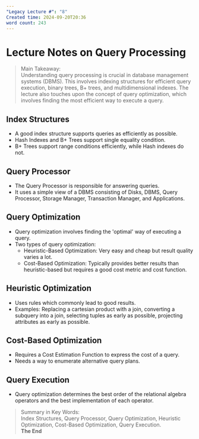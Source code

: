 ```yaml
---
"Legacy Lecture #": "8"
Created time: 2024-09-20T20:36
word count: 243
---
```

# Lecture Notes on Query Processing

> Main Takeaway:  
> Understanding query processing is crucial in database management systems (DBMS). This involves indexing structures for efficient query execution, binary trees, B+ trees, and multidimensional indexes. The lecture also touches upon the concept of query optimization, which involves finding the most efficient way to execute a query.  
## Index Structures
- A good index structure supports queries as efficiently as possible.
- Hash Indexes and B+ Trees support single equality condition.
- B+ Trees support range conditions efficiently, while Hash indexes do not.
## Query Processor
- The Query Processor is responsible for answering queries.
- It uses a simple view of a DBMS consisting of Disks, DBMS, Query Processor, Storage Manager, Transaction Manager, and Applications.
## Query Optimization
- Query optimization involves finding the 'optimal' way of executing a query.
- Two types of query optimization:
    - Heuristic-Based Optimization: Very easy and cheap but result quality varies a lot.
    - Cost-Based Optimization: Typically provides better results than heuristic-based but requires a good cost metric and cost function.
## Heuristic Optimization
- Uses rules which commonly lead to good results.
- Examples: Replacing a cartesian product with a join, converting a subquery into a join, selecting tuples as early as possible, projecting attributes as early as possible.
## Cost-Based Optimization
- Requires a Cost Estimation Function to express the cost of a query.
- Needs a way to enumerate alternative query plans.
## Query Execution
- Query optimization determines the best order of the relational algebra operators and the best implementation of each operator.

> Summary in Key Words:  
> Index Structures, Query Processor, Query Optimization, Heuristic Optimization, Cost-Based Optimization, Query Execution.  
**The End**